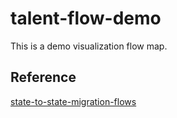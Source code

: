 # talent-flow-demo
This is a demo visualization flow map.


## Reference
[state-to-state-migration-flows](https://github.com/Zhenmao/state-to-state-migration-flows/tree/master#references)
